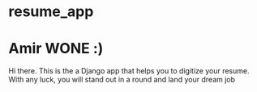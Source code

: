 # resume_app
# Amir WONE :)

Hi there.
This is the a Django app that helps you to digitize your resume.
With any luck, you will stand out in a round and land your dream job
